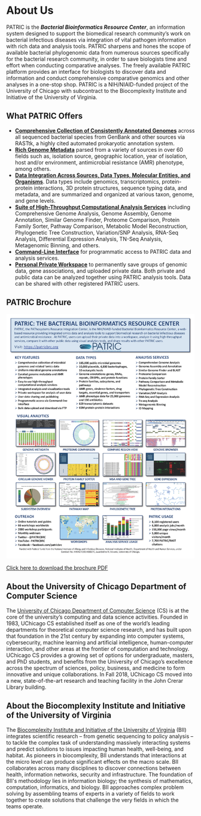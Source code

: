 # About Us

PATRIC is the ***Bacterial Bioinformatics Resource Center***, an information system designed to support the biomedical research community’s work on bacterial infectious diseases via integration of vital pathogen information with rich data and analysis tools. PATRIC sharpens and hones the scope of available bacterial phylogenomic data from numerous sources specifically for the bacterial research community, in order to save biologists time and effort when conducting comparative analyses. The freely available PATRIC platform provides an interface for biologists to discover data and information and conduct comprehensive comparative genomics and other analyses in a one-stop shop. PATRIC is a NIH/NIAID-funded project of the University of Chicago with subcontract to the Biocomplexity Institute and Initiative of the University of Virginia.

## What PATRIC Offers

* [**Comprehensive Collection of Consistently Annotated Genomes**](../user_guides/organisms_taxon/genome_annotations.html) across all sequenced bacterial species from GenBank and other sources via RASTtk, a highly cited automated prokaryotic annotation system.
* [**Rich Genome Metadata**](../user_guides/organisms_taxon/genome_metadata.html) parsed from a variety of sources in over 60 fields such as, isolation source, geographic location, year of isolation, host and/or environment, antimicrobial resistance (AMR) phenotype, among others.
* [**Data Integration Across Sources, Data Types, Molecular Entities, and Organisms**](../user_guides/organisms_tab.html). Data types include genomics, transcriptomics, protein-protein interactions, 3D protein structures, sequence typing data, and metadata, and are summarized and organized at various taxon, genome, and gene levels.
* [**Suite of High-Throughput Computational Analysis Services**](../user_guides/services_tab.html) including Comprehensive Genome Analysis, Genome Assembly, Genome Annotation, Similar Genome Finder, Proteome Comparison, Protein Family Sorter, Pathway Comparison, Metabolic Model Reconstruction, Phylogenetic Tree Construction, Variation/SNP Analysis, RNA-Seq Analysis, Differential Expression Analysis, TN-Seq Analysis, Metagenomic Binning, and others.
* [**Command-Line Interface**](./cli_tutorial/) for programmatic access to PATRIC data and analysis services.
* [**Personal Private Workspace**](../user_guides/workspace_groups_upload.html) to permanently save groups of genomic data, gene associations, and uploaded private data. Both private and public data can be analyzed together using PATRIC analysis tools. Data can be shared with other registered PATRIC users.

## PATRIC Brochure
![PATRIC Brochure thumbnail](_static/images/patric-flyer-2018.png)

[Click here to download the brochure PDF](_static/files/patric-flyer-2018.pdf)

## About the University of Chicago Department of Computer Science
The <a href="https://www.cs.uchicago.edu/" target="_blank">University of Chicago Department of Computer Science</a> (CS) is at the core of the university’s computing and data science activities. Founded in 1983, UChicago CS established itself as one of the world’s leading departments for theoretical computer science research, and has built upon that foundation in the 21st century by expanding into computer systems, cybersecurity, machine learning and artificial intelligence, human-computer interaction, and other areas at the frontier of computation and technology. UChicago CS provides a growing set of options for undergraduate, masters, and PhD students, and benefits from the University of Chicago’s excellence across the spectrum of sciences, policy, business, and medicine to form innovative and unique collaborations. In Fall 2018, UChicago CS moved into a new, state-of-the-art research and teaching facility in the John Crerar Library building.

## About the Biocomplexity Institute and Initiative of the University of Virginia
The <a href="https://biocomplexity.dev8.uvaits.virginia.edu/" target="_blank">Biocomplexity Institute and Initiative of the University of Virginia</a> (BII) integrates scientific research – from genetic sequencing to policy analysis – to tackle the complex task of understanding massively interacting systems and predict solutions to issues impacting human health, well-being, and habitat. As pioneers in biocomplexity, BII understands that interactions at the micro level can produce significant effects on the macro scale. BII collaborates across many disciplines to discover connections between health, information networks, security and infrastructure. The foundation of BII's methodology lies in information biology; the synthesis of mathematics, computation, informatics, and biology. BII approaches complex problem solving by assembling teams of experts in a variety of fields to work together to create solutions that challenge the very fields in which the teams operate.
